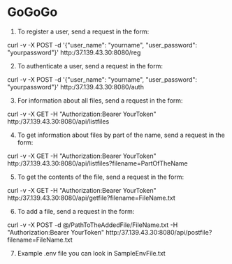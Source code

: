 # GoGoGo
1) To register a user, send a request in the form:

curl -v -X POST -d '{"user_name": "yourname", "user_password": "yourpassword"}' http:/37.139.43.30:8080/reg

2) To authenticate a user, send a request in the form:

curl -v -X POST -d '{"user_name": "yourname", "user_password": "yourpassword"}' http:/37.139.43.30:8080/auth

3) For information about all files, send a request in the form:

curl -v -X GET -H "Authorization:Bearer YourToken" http:/37.139.43.30:8080/api/listfiles

4) To get information about files by part of the name, send a request in the form:

curl -v -X GET -H "Authorization:Bearer YourToken" http:/37.139.43.30:8080/api/listfiles?filename=PartOfTheName

5) To get the contents of the file, send a request in the form:

curl -v -X GET -H "Authorization:Bearer YourToken" http:/37.139.43.30:8080/api/getfile?filename=FileName.txt

6) To add a file, send a request in the form:

curl -v -X POST -d @/PathToTheAddedFile/FileName.txt -H "Authorization:Bearer YourToken" http:/37.139.43.30:8080/api/postfile?filename=FileName.txt

7) Example .env file you can look in SampleEnvFile.txt
